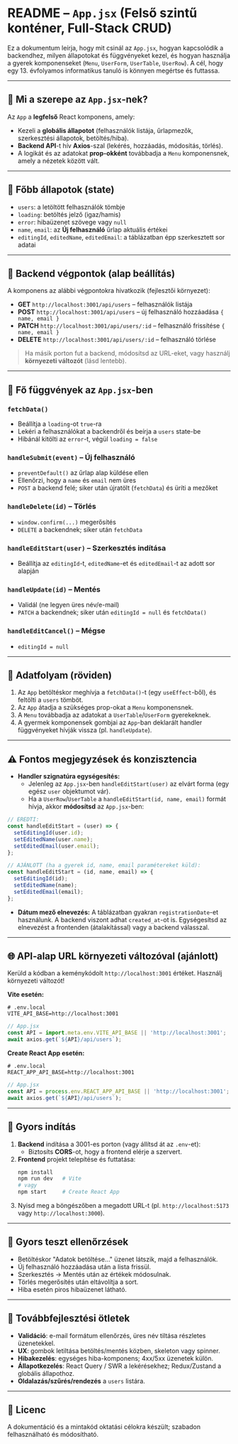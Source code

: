 
# README – `App.jsx` (Felső szintű konténer, Full‑Stack CRUD)

Ez a dokumentum leírja, hogy mit csinál az `App.jsx`, hogyan kapcsolódik a backendhez,
milyen állapotokat és függvényeket kezel, és hogyan használja a gyerek komponenseket (`Menu`, `UserForm`, `UserTable`, `UserRow`).
A cél, hogy egy 13. évfolyamos informatikus tanuló is könnyen megértse és futtassa.

---

## 🎯 Mi a szerepe az `App.jsx`-nek?
Az `App` a **legfelső** React komponens, amely:

- Kezeli a **globális állapotot** (felhasználók listája, űrlapmezők, szerkesztési állapotok, betöltés/hiba).
- **Backend API**-t hív **Axios**-szal (lekérés, hozzáadás, módosítás, törlés).
- A logikát és az adatokat **prop-okként** továbbadja a `Menu` komponensnek, amely a nézetek között vált.

---

## 🧩 Főbb állapotok (state)
- `users`: a letöltött felhasználók tömbje
- `loading`: betöltés jelző (igaz/hamis)
- `error`: hibaüzenet szövege vagy `null`
- `name`, `email`: az **Új felhasználó** űrlap aktuális értékei
- `editingId`, `editedName`, `editedEmail`: a táblázatban épp szerkesztett sor adatai

---

## 🔌 Backend végpontok (alap beállítás)
A komponens az alábbi végpontokra hivatkozik (fejlesztői környezet):

- **GET** `http://localhost:3001/api/users` – felhasználók listája
- **POST** `http://localhost:3001/api/users` – új felhasználó hozzáadása `{ name, email }`
- **PATCH** `http://localhost:3001/api/users/:id` – felhasználó frissítése `{ name, email }`
- **DELETE** `http://localhost:3001/api/users/:id` – felhasználó törlése

> Ha másik porton fut a backend, módosítsd az URL-eket, vagy használj **környezeti változót** (lásd lentebb).

---

## 🧠 Fő függvények az `App.jsx`-ben

### `fetchData()`
- Beállítja a `loading`-ot `true`-ra
- Lekéri a felhasználókat a backendről és beírja a `users` state-be
- Hibánál kitölti az `error`-t, végül `loading = false`

### `handleSubmit(event)` – Új felhasználó
- `preventDefault()` az űrlap alap küldése ellen
- Ellenőrzi, hogy a `name` és `email` nem üres
- `POST` a backend felé; siker után újratölt (`fetchData`) és üríti a mezőket

### `handleDelete(id)` – Törlés
- `window.confirm(...)` megerősítés
- `DELETE` a backendnek; siker után `fetchData`

### `handleEditStart(user)` – Szerkesztés indítása
- Beállítja az `editingId`-t, `editedName`-et és `editedEmail`-t az adott sor alapján

### `handleUpdate(id)` – Mentés
- Validál (ne legyen üres név/e-mail)
- `PATCH` a backendnek; siker után `editingId = null` és `fetchData()`

### `handleEditCancel()` – Mégse
- `editingId = null`

---

## 🧭 Adatfolyam (röviden)
1. Az `App` betöltéskor meghívja a `fetchData()`-t (egy `useEffect`-ből), és feltölti a `users` tömböt.
2. Az `App` átadja a szükséges prop-okat a `Menu` komponensnek.
3. A `Menu` továbbadja az adatokat a `UserTable`/`UserForm` gyerekeknek.
4. A gyermek komponensek gombjai az `App`-ban deklarált handler függvényeket hívják vissza (pl. `handleUpdate`).

---

## ⚠️ Fontos megjegyzések és konzisztencia
- **Handler szignatúra egységesítés:**
  - Jelenleg az `App.jsx`-ben `handleEditStart(user)` az elvárt forma (egy egész `user` objektumot vár).
  - Ha a `UserRow`/`UserTable` a `handleEditStart(id, name, email)` formát hívja, akkor **módosítsd** az `App.jsx`-ben:

```jsx
// EREDTI:
const handleEditStart = (user) => {
  setEditingId(user.id);
  setEditedName(user.name);
  setEditedEmail(user.email);
};

// AJÁNLOTT (ha a gyerek id, name, email paramétereket küld):
const handleEditStart = (id, name, email) => {
  setEditingId(id);
  setEditedName(name);
  setEditedEmail(email);
};
```

- **Dátum mező elnevezés:** A táblázatban gyakran `registrationDate`-et használunk. A backend viszont adhat `created_at`-ot is.
  Egységesítsd az elnevezést a frontenden (átalakítással) vagy a backend válasszal.

---

## 🌐 API‑alap URL környezeti változóval (ajánlott)
Kerüld a kódban a keménykódolt `http://localhost:3001` értéket. Használj környezeti változót!

**Vite esetén:**
```env
# .env.local
VITE_API_BASE=http://localhost:3001
```
```js
// App.jsx
const API = import.meta.env.VITE_API_BASE || 'http://localhost:3001';
await axios.get(`${API}/api/users`);
```

**Create React App esetén:**
```env
# .env.local
REACT_APP_API_BASE=http://localhost:3001
```
```js
// App.jsx
const API = process.env.REACT_APP_API_BASE || 'http://localhost:3001';
await axios.get(`${API}/api/users`);
```

---

## 🚀 Gyors indítás
1. **Backend** indítása a 3001-es porton (vagy állítsd át az `.env`-et):
   - Biztosíts **CORS**-ot, hogy a frontend elérje a szervert.
2. **Frontend** projekt telepítése és futtatása:
   ```bash
   npm install
   npm run dev   # Vite
   # vagy
   npm start     # Create React App
   ```
3. Nyisd meg a böngészőben a megadott URL-t (pl. `http://localhost:5173` vagy `http://localhost:3000`).

---

## 🧪 Gyors teszt ellenőrzések
- Betöltéskor "Adatok betöltése..." üzenet látszik, majd a felhasználók.
- Új felhasználó hozzáadása után a lista frissül.
- Szerkesztés → Mentés után az értékek módosulnak.
- Törlés megerősítés után eltávolítja a sort.
- Hiba esetén piros hibaüzenet látható.

---

## 🔧 Továbbfejlesztési ötletek
- **Validáció**: e-mail formátum ellenőrzés, üres név tiltása részletes üzenetekkel.
- **UX**: gombok letiltása betöltés/mentés közben, skeleton vagy spinner.
- **Hibakezelés**: egységes hiba-komponens; 4xx/5xx üzenetek külön.
- **Állapotkezelés**: React Query / SWR a lekérésekhez; Redux/Zustand a globális állapothoz.
- **Oldalazás/szűrés/rendezés** a `users` listára.

---

## 📄 Licenc
A dokumentáció és a mintakód oktatási célokra készült; szabadon felhasználható és módosítható.
